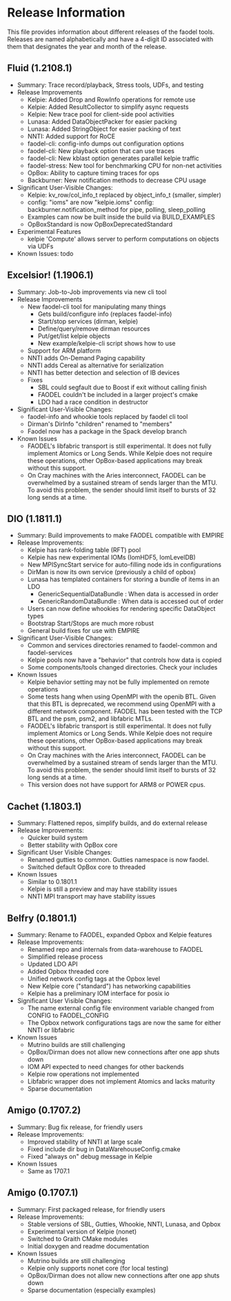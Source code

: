 Release Information
===================

This file provides information about different releases of the faodel tools. 
Releases are named alphabetically and have a 4-digit ID associated with them
that designates the year and month of the release.

Fluid (1.2108.1)
----------------
- Summary: Trace record/playback, Stress tools, UDFs, and testing
- Release Improvements
  - Kelpie: Added Drop and RowInfo operations for remote use
  - Kelpie: Added ResultCollector to simplify async requests
  - Kelpie: New trace pool for client-side pool activities
  - Lunasa: Added DataObjectPacker for easier packing
  - Lunasa: Added StringObject for easier packing of text  
  - NNTI: Added support for RoCE
  - faodel-cli: config-info dumps out configuration options
  - faodel-cli: New playback option that can use traces
  - faodel-cli: New kblast option generates parallel kelpie traffic
  - faodel-stress: New tool for benchmarking CPU for non-net activities
  - OpBox: Ability to capture timing traces for ops
  - Backburner: New notification methods to decrease CPU usage  
- Significant User-Visible Changes:
  - Kelpie: kv_row/col_info_t replaced by object_info_t (smaller, simpler)
  - config: "ioms" are now "kelpie.ioms"
    config: backburner.notification_method for pipe, polling, sleep_polling
  - Examples cam now be built inside the build via BUILD_EXAMPLES
  - OpBoxStandard is now OpBoxDeprecatedStandard
- Experimental Features
  - kelpie 'Compute' allows server to perform computations on objects via UDFs
- Known Issues: todo


Excelsior! (1.1906.1)
---------------------
- Summary: Job-to-Job improvements via new cli tool
- Release Improvements
  - New faodel-cli tool for manipulating many things
    - Gets build/configure info (replaces faodel-info)
    - Start/stop services (dirman, kelpie)
    - Define/query/remove dirman resources
    - Put/get/list kelpie objects
    - New example/kelpie-cli script shows how to use
  - Support for ARM platform
  - NNTI adds On-Demand Paging capability
  - NNTI adds Cereal as alternative for serialization
  - NNTI has better detection and selection of IB devices
  - Fixes
    - SBL could segfault due to Boost if exit without calling finish
    - FAODEL couldn't be included in a larger project's cmake
    - LDO had a race condition in destructor
- Significant User-Visible Changes:
  - faodel-info and whookie tools replaced by faodel cli tool
  - Dirman's DirInfo "children" renamed to "members"
  - Faodel now has a package in the Spack develop branch
- Known Issues
  - FAODEL's libfabric transport is still experimental. It does not fully
    implement Atomics or Long Sends. While Kelpie does not require
    these operations, other OpBox-based applications may break
    without this support.
  - On Cray machines with the Aries interconnect, FAODEL can be overwhelmed
    by a sustained stream of sends larger than the MTU. To avoid this problem,
    the sender should limit itself to bursts of 32 long sends at a time.

DIO (1.1811.1)
--------------
- Summary: Build improvements to make FAODEL compatible with EMPIRE
- Release Improvements:
  - Kelpie has rank-folding table (RFT) pool
  - Kelpie has new experimental IOMs (IomHDF5, IomLevelDB)
  - New MPISyncStart service for auto-filling node ids in configurations
  - DirMan is now its own service (previously a child of opbox)
  - Lunasa has templated containers for storing a bundle of items in an LDO
    - GenericSequentialDataBundle : When data is accessed in order
    - GenericRandomDataBundle     : When data is accessed out of order
  - Users can now define whookies for rendering specific DataObject types
  - Bootstrap Start/Stops are much more robust
  - General build fixes for use with EMPIRE
- Significant User-Visible Changes:
  - Common and services directories renamed to faodel-common and faodel-services
  - Kelpie pools now have a "behavior" that controls how data is copied
  - Some components/tools changed directories. Check your includes
- Known Issues
  - Kelpie behavior setting may not be fully implemented on remote operations
  - Some tests hang when using OpenMPI with the openib BTL. Given that
    this BTL is deprecated, we recommend using OpenMPI with a different
    network component.  FAODEL has been tested with the TCP BTL and the
    psm, psm2, and libfabric MTLs.
  - FAODEL's libfabric transport is still experimental. It does not fully
    implement Atomics or Long Sends. While Kelpie does not require
    these operations, other OpBox-based applications may break
    without this support.
  - On Cray machines with the Aries interconnect, FAODEL can be overwhelmed
    by a sustained stream of sends larger than the MTU. To avoid this problem,
    the sender should limit itself to bursts of 32 long sends at a time.
  - This version does not have support for ARM8 or POWER cpus.

Cachet (1.1803.1)
-----------------
- Summary: Flattened repos, simplify builds, and do external release
- Release Improvements:
  - Quicker build system
  - Better stability with OpBox core
- Significant User Visible Changes:
  - Renamed gutties to common. Gutties namespace is now faodel.
  - Switched default OpBox core to threaded
- Known Issues
  - Similar to 0.1801.1
  - Kelpie is still a preview and may have stability issues
  - NNTI MPI transport may have stability issues

Belfry (0.1801.1)
-----------------
- Summary: Rename to FAODEL, expanded Opbox and Kelpie features
- Release Improvements:
  - Renamed repo and internals from data-warehouse to FAODEL
  - Simplified release process
  - Updated LDO API
  - Added Opbox threaded core
  - Unified network config tags at the Opbox level
  - New Kelpie core ("standard") has networking capabilities
  - Kelpie has a preliminary IOM interface for posix io
- Significant User Visible Changes:
  - The name external config file environment variable changed from 
    CONFIG to FAODEL_CONFIG
  - The Opbox network configurations tags are now the same for either 
    NNTI or libfabric
- Known Issues
  - Mutrino builds are still challenging
  - OpBox/Dirman does not allow new connections after one app shuts down
  - IOM API expected to need changes for other backends
  - Kelpie row operations not implemented
  - Libfabric wrapper does not implement Atomics and lacks maturity 
  - Sparse documentation
  
Amigo (0.1707.2)
----------------
- Summary: Bug fix release, for friendly users
- Release Improvements:
  - Improved stability of NNTI at large scale
  - Fixed include dir bug in DataWarehouseConfig.cmake
  - Fixed "always on" debug message in Kelpie
- Known Issues
  - Same as 1707.1

Amigo (0.1707.1)
----------------
- Summary: First packaged release, for friendly users
- Release Improvements:
  - Stable versions of SBL, Gutties, Whookie, NNTI, Lunasa, and Opbox
  - Experimental version of Kelpie (nonet)
  - Switched to Graith CMake modules
  - Initial doxygen and readme documentation
- Known Issues
  - Mutrino builds are still challenging
  - Kelpie only supports nonet core (for local testing)
  - OpBox/Dirman does not allow new connections after one app shuts down
  - Sparse documentation (especially examples)
